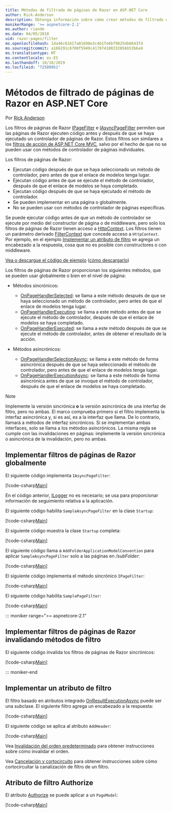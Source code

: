 ```yaml
---
title: Métodos de filtrado de páginas de Razor en ASP.NET Core
author: Rick-Anderson
description: Obtenga información sobre cómo crear métodos de filtrado de páginas de Razor en ASP.NET Core.
monikerRange: '>= aspnetcore-2.1'
ms.author: riande
ms.date: 04/05/2018
uid: razor-pages/filter
ms.openlocfilehash: 1da46c61617a01698e3c4b1fe6bf9825db6643fd
ms.sourcegitcommit: a166291c6708f5949c417874108332856b53b6a9
ms.translationtype: MT
ms.contentlocale: es-ES
ms.lasthandoff: 10/18/2019
ms.locfileid: "72589951"
---
```

# <a name="filter-methods-for-razor-pages-in-aspnet-core"></a>Métodos de filtrado de páginas de Razor en ASP.NET Core

Por [Rick Anderson](https://twitter.com/RickAndMSFT)

Los filtros de páginas de Razor [IPageFilter](/dotnet/api/microsoft.aspnetcore.mvc.filters.ipagefilter?view=aspnetcore-2.0) e [IAsyncPageFilter](/dotnet/api/microsoft.aspnetcore.mvc.filters.iasyncpagefilter?view=aspnetcore-2.0) permiten que las páginas de Razor ejecuten código antes y después de que se haya ejecutado un controlador de páginas de Razor. Estos filtros son similares a los [filtros de acción de ASP.NET Core MVC](xref:mvc/controllers/filters#action-filters), salvo por el hecho de que no se pueden usar con métodos de controlador de páginas individuales. 

Los filtros de páginas de Razor:

* Ejecutan código después de que se haya seleccionado un método de controlador, pero antes de que el enlace de modelos tenga lugar.
* Ejecutan código antes de que se ejecute el método de controlador, después de que el enlace de modelos se haya completado.
* Ejecutan código después de que se haya ejecutado el método de controlador.
* Se pueden implementar en una página o globalmente.
* No se pueden usar con métodos de controlador de páginas específicas.

Se puede ejecutar código antes de que un método de controlador se ejecute por medio del constructor de página o de middleware, pero solo los filtros de páginas de Razor tienen acceso a [HttpContext](/dotnet/api/microsoft.aspnetcore.mvc.razorpages.pagemodel.httpcontext?view=aspnetcore-2.0#Microsoft_AspNetCore_Mvc_RazorPages_PageModel_HttpContext). Los filtros tienen un parámetro derivado [FilterContext](/dotnet/api/microsoft.aspnetcore.mvc.filters.filtercontext?view=aspnetcore-2.0) que concede acceso a `HttpContext`. Por ejemplo, en el ejemplo [Implementar un atributo de filtro](#ifa) se agrega un encabezado a la respuesta, cosa que no es posible con constructores o con middleware.

[Vea o descargue el código de ejemplo](https://github.com/aspnet/AspNetCore.Docs/tree/master/aspnetcore/razor-pages/filter/sample/PageFilter) ([cómo descargarlo](xref:index#how-to-download-a-sample))

Los filtros de páginas de Razor proporcionan los siguientes métodos, que se pueden usar globalmente o bien en el nivel de página:

* Métodos sincrónicos:

  * [OnPageHandlerSelected](/dotnet/api/microsoft.aspnetcore.mvc.filters.ipagefilter.onpagehandlerselected?view=aspnetcore-2.0): se llama a este método después de que se haya seleccionado un método de controlador, pero antes de que el enlace de modelos tenga lugar.
  * [OnPageHandlerExecuting](/dotnet/api/microsoft.aspnetcore.mvc.filters.ipagefilter.onpagehandlerexecuting?view=aspnetcore-2.0): se llama a este método antes de que se ejecute el método de controlador, después de que el enlace de modelos se haya completado.
  * [OnPageHandlerExecuted](/dotnet/api/microsoft.aspnetcore.mvc.filters.ipagefilter.onpagehandlerexecuted?view=aspnetcore-2.0): se llama a este método después de que se ejecute el método de controlador, antes de obtener el resultado de la acción.

* Métodos asincrónicos:

  * [OnPageHandlerSelectionAsync](/dotnet/api/microsoft.aspnetcore.mvc.filters.iasyncpagefilter.onpagehandlerselectionasync?view=aspnetcore-2.0): se llama a este método de forma asincrónica después de que se haya seleccionado el método de controlador, pero antes de que el enlace de modelos tenga lugar.
  * [OnPageHandlerExecutionAsync](/dotnet/api/microsoft.aspnetcore.mvc.filters.iasyncpagefilter.onpagehandlerexecutionasync?view=aspnetcore-2.0): se llama a este método de forma asincrónica antes de que se invoque el método de controlador, después de que el enlace de modelos se haya completado.

> [!NOTE]
> Implemente la versión sincrónica **o** la versión asincrónica de una interfaz de filtro, pero no ambas. El marco comprueba primero si el filtro implementa la interfaz asincrónica y, si es así, es a la interfaz que llama. De lo contrario, llamará a métodos de interfaz sincrónicos. Si se implementan ambas interfaces, solo se llama a los métodos asincrónicos. La misma regla se cumple con las invalidaciones en páginas: implemente la versión sincrónica o asincrónica de la invalidación, pero no ambas.

## <a name="implement-razor-page-filters-globally"></a>Implementar filtros de páginas de Razor globalmente

El siguiente código implementa `IAsyncPageFilter`:

[!code-csharp[Main](filter/sample/PageFilter/Filters/SampleAsyncPageFilter.cs?name=snippet1)]

En el código anterior, [ILogger](/dotnet/api/microsoft.extensions.logging.ilogger?view=aspnetcore-2.0) no es necesario; se usa para proporcionar información de seguimiento relativa a la aplicación.

El siguiente código habilita `SampleAsyncPageFilter` en la clase `Startup`:

[!code-csharp[Main](filter/sample/PageFilter/Startup.cs?name=snippet2&highlight=11)]

El siguiente código muestra la clase `Startup` completa:

[!code-csharp[Main](filter/sample/PageFilter/Startup.cs?name=snippet1)]

El siguiente código llama a `AddFolderApplicationModelConvention` para aplicar `SampleAsyncPageFilter` solo a las páginas en */subFolder*:

[!code-csharp[Main](filter/sample/PageFilter/Startup2.cs?name=snippet2)]

El siguiente código implementa el método sincrónico `IPageFilter`:

[!code-csharp[Main](filter/sample/PageFilter/Filters/SamplePageFilter.cs?name=snippet1)]

El siguiente código habilita `SamplePageFilter`:

[!code-csharp[Main](filter/sample/PageFilter/StartupSync.cs?name=snippet2&highlight=11)]

::: moniker range=">= aspnetcore-2.1"

## <a name="implement-razor-page-filters-by-overriding-filter-methods"></a>Implementar filtros de páginas de Razor invalidando métodos de filtro

El siguiente código invalida los filtros de páginas de Razor sincrónicos:

[!code-csharp[Main](filter/sample/PageFilter/Pages/Index.cshtml.cs)]

::: moniker-end

<a name="ifa"></a>

## <a name="implement-a-filter-attribute"></a>Implementar un atributo de filtro

El filtro basado en atributos integrado [OnResultExecutionAsync](/dotnet/api/microsoft.aspnetcore.mvc.filters.iasyncresultfilter.onresultexecutionasync?view=aspnetcore-2.0#Microsoft_AspNetCore_Mvc_Filters_IAsyncResultFilter_OnResultExecutionAsync_Microsoft_AspNetCore_Mvc_Filters_ResultExecutingContext_Microsoft_AspNetCore_Mvc_Filters_ResultExecutionDelegate_) puede ser una subclase. El siguiente filtro agrega un encabezado a la respuesta:

[!code-csharp[Main](filter/sample/PageFilter/Filters/AddHeaderAttribute.cs)]

El siguiente código se aplica al atributo `AddHeader`:

[!code-csharp[Main](filter/sample/PageFilter/Pages/Contact.cshtml.cs?name=snippet1)]

Vea [Invalidación del orden predeterminado](xref:mvc/controllers/filters#overriding-the-default-order) para obtener instrucciones sobre cómo invalidar el orden.

Vea [Cancelación y cortocircuito](xref:mvc/controllers/filters#cancellation-and-short-circuiting) para obtener instrucciones sobre cómo cortocircuitar la canalización de filtro de un filtro. 

<a name="auth"></a>

## <a name="authorize-filter-attribute"></a>Atributo de filtro Authorize

El atributo [Authorize](/dotnet/api/microsoft.aspnetcore.authorization.authorizeattribute?view=aspnetcore-2.0) se puede aplicar a un `PageModel`:

[!code-csharp[Main](filter/sample/PageFilter/Pages/ModelWithAuthFilter.cshtml.cs?highlight=7)]
